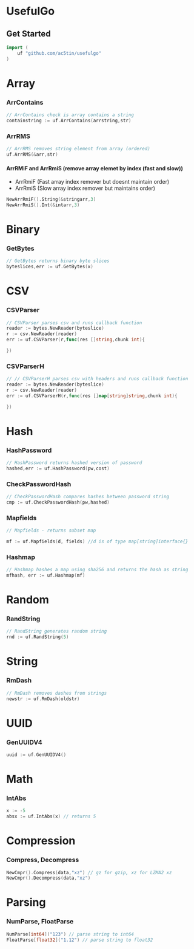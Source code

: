 # UsefulGo

## Get Started
```Go
import (
    uf "github.com/ac5tin/usefulgo"
)
```


# Array
### ArrContains
```Go
// ArrContains check is array contains a string
containstring := uf.ArrContains(arrstring,str)
```
### ArrRMS
```Go
// ArrRMS removes string element from array (ordered)
uf.ArrRMS(&arr,str)
```


#### ArrRMiF and ArrRmiS (remove array elemet by index (fast and slow))
- ArrRmiF (Fast array index remover but doesnt maintain order)
- ArrRmiS (Slow array index remover but maintains order)

```Go
NewArrRmiF().String(&stringarr,3)
NewArrRmiS().Int(&intarr,3)
```


# Binary
### GetBytes
```Go
// GetBytes returns binary byte slices
byteslices,err := uf.GetBytes(x)
```

# CSV
### CSVParser
```Go
// CSVParser parses csv and runs callback function
reader := bytes.NewReader(byteslice)
r := csv.NewReader(reader)
err := uf.CSVParser(r,func(res []string,chunk int){

})
```

### CSVParserH
```Go
// // CSVParserH parses csv with headers and runs callback function
reader := bytes.NewReader(byteslice)
r := csv.NewReader(reader)
err := uf.CSVParserH(r,func(res []map[string]string,chunk int){

})
```

# Hash
### HashPassword
```Go
// HashPassword returns hashed version of password
hashed,err := uf.HashPassword(pw,cost)
```
### CheckPasswordHash
```Go
// CheckPasswordHash compares hashes between password string
cmp := uf.CheckPasswordHash(pw,hashed)
```
### Mapfields
```Go
// Mapfields - returns subset map

mf := uf.Mapfields(d, fields) //d is of type map[string]interface{}
```

### Hashmap
```Go
// Hashmap hashes a map using sha256 and returns the hash as string
mfhash, err := uf.Hashmap(mf)
```

# Random
### RandString
```Go
// RandString generates random string
rnd := uf.RandString(5)
```



# String
### RmDash
```Go
// RmDash removes dashes from strings
newstr := uf.RmDash(oldstr)
```


# UUID
### GenUUIDV4
```Go
uuid := uf.GenUUIDV4()
```


# Math
### IntAbs
```Go
x := -5
absx := uf.IntAbs(x) // returns 5
```


# Compression
### Compress, Decompress
```Go
NewCmpr().Compress(data,"xz") // gz for gzip, xz for LZMA2 xz
NewCmpr().Decompress(data,"xz")
```


# Parsing
### NumParse, FloatParse
```go
NumParse[int64]("123") // parse string to int64
FloatParse[float32]("1.12") // parse string to float32
```
